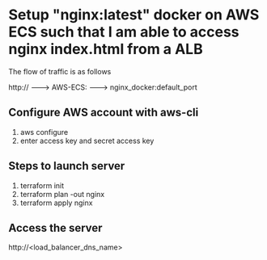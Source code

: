 # Setup "nginx:latest"  docker  on AWS ECS such that I am able to access nginx index.html from a ALB
The flow of traffic is as follows

http:// ---> AWS-ECS: ---> nginx_docker:default_port
## Configure AWS account with aws-cli
1) aws configure
2) enter access key and secret access key
## Steps to launch server
1) terraform init
2) terraform plan -out nginx
3) terraform apply nginx

## Access the server
http://<load_balancer_dns_name>
